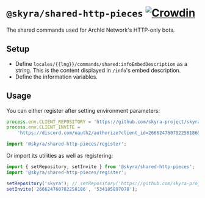 # `@skyra/shared-http-pieces` [![Crowdin](https://badges.crowdin.net/sharedhttppieces/localized.svg)](https://crowdin.com/project/sharedhttppieces)

The shared commands used for ArchId Network's HTTP-only bots.

## Setup

-   Define `locales/{{lng}}/commands/shared:infoEmbedDescription` as a string. This is the content displayed in `/info`'s embed description.
-   Define the information variables.

## Usage

You can either register after setting environment parameters:

```typescript
process.env.CLIENT_REPOSITORY = 'https://github.com/skyra-project/skyra';
process.env.CLIENT_INVITE =
	'https://discord.com/oauth2/authorize?client_id=266624760782258186&permissions=534185897078&scope=bot%20applications.commands';

import '@skyra/shared-http-pieces/register';
```

Or import its utilities as well as registering:

```typescript
import { setRepository, setInvite } from '@skyra/shared-http-pieces';
import '@skyra/shared-http-pieces/register';

setRepository('skyra'); // setRepository('https://github.com/skyra-project/skyra');
setInvite('266624760782258186', '534185897078');
```
